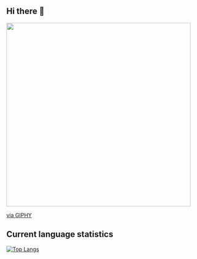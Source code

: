 ## Hi there 👋

<!--
**VavakinV/VavakinV** is a ✨ _special_ ✨ repository because its `README.md` (this file) appears on your GitHub profile.

Here are some ideas to get you started:

- 🔭 I’m currently working on ...
- 🌱 I’m currently learning ...
- 👯 I’m looking to collaborate on ...
- 🤔 I’m looking for help with ...
- 💬 Ask me about ...
- 📫 How to reach me: ...
- 😄 Pronouns: ...
- ⚡ Fun fact: ...
-->
<img src="https://giphy.com/embed/5QXWRp1CNGnMnZunC3" width="480" height="480" style="" frameBorder="0" class="giphy-embed" allowFullScreen></img><p><a href="https://giphy.com/gifs/zooberlin-capybara-capybaras-wasserschwein-5QXWRp1CNGnMnZunC3">via GIPHY</a></p>

## Current language statistics
[![Top Langs](https://github-readme-stats.vercel.app/api/top-langs/?username=vavakinv&layout=compact)](https://github.com/anuraghazra/github-readme-stats)
